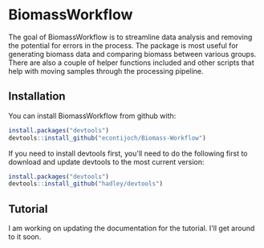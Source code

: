 
<!-- README.md is generated from README.Rmd. Please edit that file -->
BiomassWorkflow
===============

The goal of BiomassWorkflow is to streamline data analysis and removing the potential for errors in the process. The package is most useful for generating biomass data and comparing biomass between various groups. There are also a couple of helper functions included and other scripts that help with moving samples through the processing pipeline.

Installation
------------

You can install BiomassWorkflow from github with:

``` r
install.packages("devtools")
devtools::install_github("econtijoch/Biomass-Workflow")
```

If you need to install devtools first, you'll need to do the following first to download and update devtools to the most current version:

``` r
install.packages("devtools")
devtools::install_github("hadley/devtools")
```

Tutorial
--------

I am working on updating the documentation for the tutorial. I'll get around to it soon.
